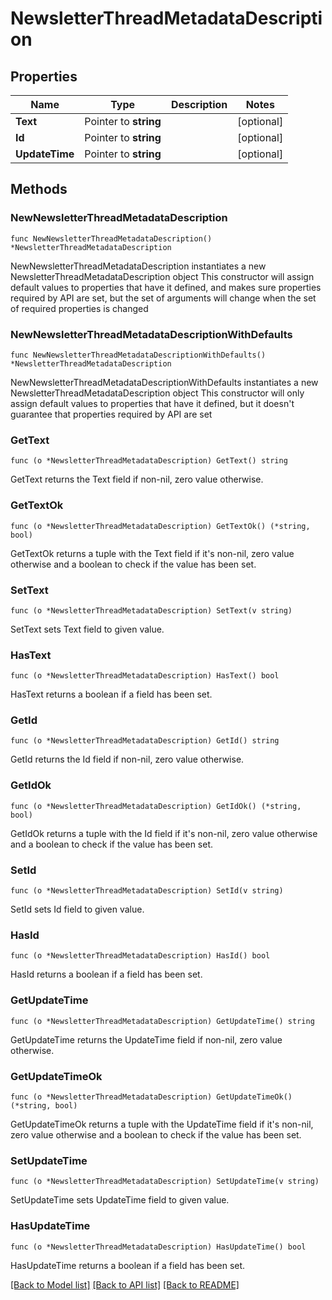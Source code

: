 # NewsletterThreadMetadataDescription

## Properties

Name | Type | Description | Notes
------------ | ------------- | ------------- | -------------
**Text** | Pointer to **string** |  | [optional] 
**Id** | Pointer to **string** |  | [optional] 
**UpdateTime** | Pointer to **string** |  | [optional] 

## Methods

### NewNewsletterThreadMetadataDescription

`func NewNewsletterThreadMetadataDescription() *NewsletterThreadMetadataDescription`

NewNewsletterThreadMetadataDescription instantiates a new NewsletterThreadMetadataDescription object
This constructor will assign default values to properties that have it defined,
and makes sure properties required by API are set, but the set of arguments
will change when the set of required properties is changed

### NewNewsletterThreadMetadataDescriptionWithDefaults

`func NewNewsletterThreadMetadataDescriptionWithDefaults() *NewsletterThreadMetadataDescription`

NewNewsletterThreadMetadataDescriptionWithDefaults instantiates a new NewsletterThreadMetadataDescription object
This constructor will only assign default values to properties that have it defined,
but it doesn't guarantee that properties required by API are set

### GetText

`func (o *NewsletterThreadMetadataDescription) GetText() string`

GetText returns the Text field if non-nil, zero value otherwise.

### GetTextOk

`func (o *NewsletterThreadMetadataDescription) GetTextOk() (*string, bool)`

GetTextOk returns a tuple with the Text field if it's non-nil, zero value otherwise
and a boolean to check if the value has been set.

### SetText

`func (o *NewsletterThreadMetadataDescription) SetText(v string)`

SetText sets Text field to given value.

### HasText

`func (o *NewsletterThreadMetadataDescription) HasText() bool`

HasText returns a boolean if a field has been set.

### GetId

`func (o *NewsletterThreadMetadataDescription) GetId() string`

GetId returns the Id field if non-nil, zero value otherwise.

### GetIdOk

`func (o *NewsletterThreadMetadataDescription) GetIdOk() (*string, bool)`

GetIdOk returns a tuple with the Id field if it's non-nil, zero value otherwise
and a boolean to check if the value has been set.

### SetId

`func (o *NewsletterThreadMetadataDescription) SetId(v string)`

SetId sets Id field to given value.

### HasId

`func (o *NewsletterThreadMetadataDescription) HasId() bool`

HasId returns a boolean if a field has been set.

### GetUpdateTime

`func (o *NewsletterThreadMetadataDescription) GetUpdateTime() string`

GetUpdateTime returns the UpdateTime field if non-nil, zero value otherwise.

### GetUpdateTimeOk

`func (o *NewsletterThreadMetadataDescription) GetUpdateTimeOk() (*string, bool)`

GetUpdateTimeOk returns a tuple with the UpdateTime field if it's non-nil, zero value otherwise
and a boolean to check if the value has been set.

### SetUpdateTime

`func (o *NewsletterThreadMetadataDescription) SetUpdateTime(v string)`

SetUpdateTime sets UpdateTime field to given value.

### HasUpdateTime

`func (o *NewsletterThreadMetadataDescription) HasUpdateTime() bool`

HasUpdateTime returns a boolean if a field has been set.


[[Back to Model list]](../README.md#documentation-for-models) [[Back to API list]](../README.md#documentation-for-api-endpoints) [[Back to README]](../README.md)


